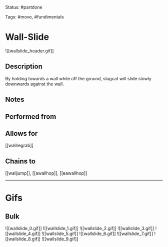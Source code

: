 Status: #partdone

Tags: #move, #fundimentals

# Wall-Slide
![[wallslide_header.gif]]
## Description
By holding towards a wall while off the ground, slugcat will slide slowly downwards against the wall.

## Notes


## Performed from


## Allows for
[[wallregrab]]

## Chains to
[[walljump]], [[awallhop]], [[eawallhop]]

___
# Gifs
## Bulk
![[wallslide_0.gif]]
![[wallslide_1.gif]]
![[wallslide_2.gif]]
![[wallslide_3.gif]]
![[wallslide_4.gif]]
![[wallslide_5.gif]]
![[wallslide_6.gif]]
![[wallslide_7.gif]]
![[wallslide_8.gif]]
![[wallslide_9.gif]]